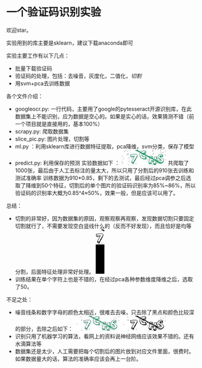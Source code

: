 # 一个验证码识别实验
欢迎star。  

实验用到的库主要是sklearn，建议下载anaconda即可

实验主要工作有以下几点：
- 批量下载验证码
- 验证码的处理，包括：去噪音，灰度化，二值化，*切割*
- 用svm+pca去训练数据

各个文件介绍：
- googleocr.py: 一行代码，主要用了google的pytesseract开源识别库，在此数据集上不能识别，应为数据是空心的。如果是实心的话，效果猜测不错（前一个项目就是直接用的，基本100%）
- scrapy.py: 爬取数据集
- slice_pic.py: 图片处理，切割等
- ml.py ：利用sklearn库进行数据特征提取，pca降维，svm分类，保存了模型
- predict.py: 利用保存的预测
实验数据如下 ：
![image](https://github.com/xiaodouhua/captcha_recognition/blob/master/0.jpg)
共爬取了1000张，最后由于人工去标注的量太大，所以只用了分割后的910张去训练和测试准确率
训练数据为910*0.85，剩下的去测试，最后经过pca调参之后选取了降维到50个特征，切割后的单个图片的验证码识别率为85%~86%，所以验证码的识别率大概为0.85^4≈50%，效果一般，但是应该可以用了。

总结：
- 切割的非常好，因为数据集的原因，观察观察再观察，发现数据切割只要固定切割就行了，不需要发现空白竖线什么的（反而不好发现），而且恰好是均等分割，后面特征处理非常好处理。
![image](https://github.com/xiaodouhua/captcha_recognition/blob/master/3.jpg)
- 训练结果在单个字符上也是不错的，在经过pca各种参数维度降维之后，选取了50。

不足之处：
- 噪音线条和数字字母的颜色太相近，很难去去噪，只去除了黑点和颜色比较深的部分，去除之后如下：
![image](https://github.com/xiaodouhua/captcha_recognition/blob/master/1.jpg)
![image](https://github.com/xiaodouhua/captcha_recognition/blob/master/2.jpg)
- 识别只用了机器学习的算法，看网上的资料说神经网络应该效果不错的。还有水滴算法等
- 数据集还是太少，人工需要把每个切割后的图片放到对应文件里面，很费时。如果数据量大的话，算法的准确率应该会再上一台阶。
